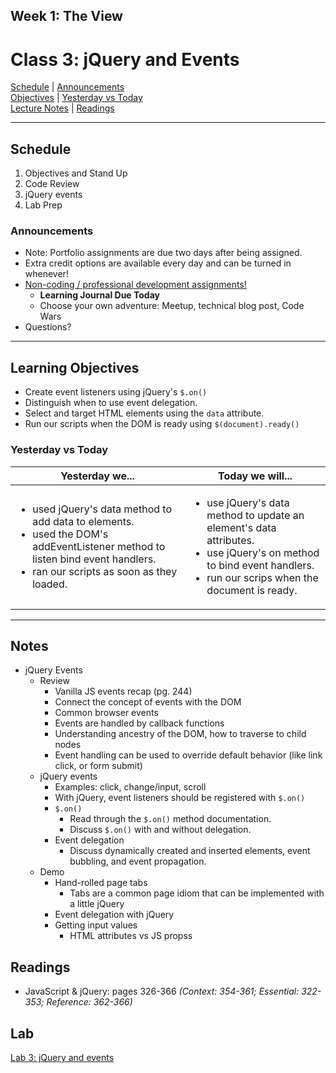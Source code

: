 ## **Week 1: The View**
# Class 3: jQuery and Events 

[Schedule](#schedule) | [Announcements](#announcements) </br>
[Objectives](#learning-objectives) | [Yesterday vs Today](#yesterday-vs-today) </br>
[Lecture Notes](#notes) | [Readings](#readings)


<hr></hr>

## Schedule
1. Objectives and Stand Up
1. Code Review
1. jQuery events
1. Lab Prep

### Announcements
* Note: Portfolio assignments are due two days after being assigned.
* Extra credit options are available every day and can be turned in whenever!
* [Non-coding / professional development assignments!](../../PROFESSIONAL.md)
    * **Learning Journal Due Today**
    * Choose your own adventure: Meetup, technical blog post, Code Wars
* Questions?

<hr></hr>

## Learning Objectives
* Create event listeners using jQuery's `$.on()`
* Distinguish when to use event delegation.
* Select and target HTML elements using the `data` attribute.
* Run our scripts when the DOM is ready using `$(document).ready()`


### Yesterday vs Today
| Yesterday we... | Today we will... |
| --------------- | ---------------- |
| <ul><li> used jQuery's data method to add data to elements.</li><li> used the DOM's addEventListener method to listen bind event handlers.</li><li> ran our scripts as soon as they loaded.</li></ul> | <ul><li> use jQuery's data method to update an element's data attributes. </li><li> use jQuery's on method to bind event handlers. </li><li> run our scrips when the document is ready. </li></ul> |




<hr></hr>

## Notes

* jQuery Events
    * Review
        * Vanilla JS events recap (pg. 244)
        * Connect the concept of events with the DOM
        * Common browser events
        * Events are handled by callback functions
        * Understanding ancestry of the DOM, how to traverse to child nodes
        * Event handling can be used to override default behavior (like link click, or form submit)
    * jQuery events
        * Examples: click, change/input, scroll
        * With jQuery, event listeners should be registered with `$.on()`
        * `$.on()`
            * Read through the `$.on()` method documentation.
            * Discuss `$.on()` with and without delegation.
        * Event delegation
            * Discuss dynamically created and inserted elements, event bubbling, and event propagation.
  * Demo
    * Hand-rolled page tabs
        * Tabs are a common page idiom that can be implemented with a little jQuery
    * Event delegation with  jQuery
    * Getting input values
        * HTML attributes vs JS propss


## Readings

* JavaScript & jQuery: pages 326-366
  *(Context: 354-361; Essential: 322-353; Reference: 362-366)*



## Lab
[Lab 3: jQuery and events](https://github.com/cfpdx-301d-spring-2017/lab-03-jquery-events)
